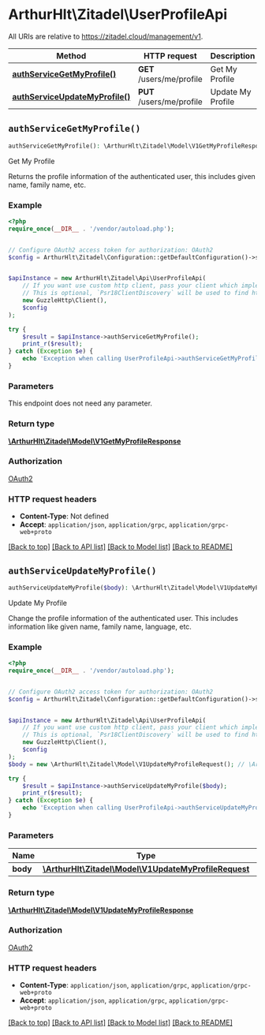 # ArthurHlt\Zitadel\UserProfileApi

All URIs are relative to https://zitadel.cloud/management/v1.

Method | HTTP request | Description
------------- | ------------- | -------------
[**authServiceGetMyProfile()**](UserProfileApi.md#authServiceGetMyProfile) | **GET** /users/me/profile | Get My Profile
[**authServiceUpdateMyProfile()**](UserProfileApi.md#authServiceUpdateMyProfile) | **PUT** /users/me/profile | Update My Profile


## `authServiceGetMyProfile()`

```php
authServiceGetMyProfile(): \ArthurHlt\Zitadel\Model\V1GetMyProfileResponse
```

Get My Profile

Returns the profile information of the authenticated user, this includes given name, family name, etc.

### Example

```php
<?php
require_once(__DIR__ . '/vendor/autoload.php');


// Configure OAuth2 access token for authorization: OAuth2
$config = ArthurHlt\Zitadel\Configuration::getDefaultConfiguration()->setAccessToken('YOUR_ACCESS_TOKEN');


$apiInstance = new ArthurHlt\Zitadel\Api\UserProfileApi(
    // If you want use custom http client, pass your client which implements `Psr\Http\Client\ClientInterface`.
    // This is optional, `Psr18ClientDiscovery` will be used to find http client. For instance `GuzzleHttp\Client` implements that interface
    new GuzzleHttp\Client(),
    $config
);

try {
    $result = $apiInstance->authServiceGetMyProfile();
    print_r($result);
} catch (Exception $e) {
    echo 'Exception when calling UserProfileApi->authServiceGetMyProfile: ', $e->getMessage(), PHP_EOL;
}
```

### Parameters

This endpoint does not need any parameter.

### Return type

[**\ArthurHlt\Zitadel\Model\V1GetMyProfileResponse**](../Model/V1GetMyProfileResponse.md)

### Authorization

[OAuth2](../../README.md#OAuth2)

### HTTP request headers

- **Content-Type**: Not defined
- **Accept**: `application/json`, `application/grpc`, `application/grpc-web+proto`

[[Back to top]](#) [[Back to API list]](../../README.md#endpoints)
[[Back to Model list]](../../README.md#models)
[[Back to README]](../../README.md)

## `authServiceUpdateMyProfile()`

```php
authServiceUpdateMyProfile($body): \ArthurHlt\Zitadel\Model\V1UpdateMyProfileResponse
```

Update My Profile

Change the profile information of the authenticated user. This includes information like given name, family name, language, etc.

### Example

```php
<?php
require_once(__DIR__ . '/vendor/autoload.php');


// Configure OAuth2 access token for authorization: OAuth2
$config = ArthurHlt\Zitadel\Configuration::getDefaultConfiguration()->setAccessToken('YOUR_ACCESS_TOKEN');


$apiInstance = new ArthurHlt\Zitadel\Api\UserProfileApi(
    // If you want use custom http client, pass your client which implements `Psr\Http\Client\ClientInterface`.
    // This is optional, `Psr18ClientDiscovery` will be used to find http client. For instance `GuzzleHttp\Client` implements that interface
    new GuzzleHttp\Client(),
    $config
);
$body = new \ArthurHlt\Zitadel\Model\V1UpdateMyProfileRequest(); // \ArthurHlt\Zitadel\Model\V1UpdateMyProfileRequest

try {
    $result = $apiInstance->authServiceUpdateMyProfile($body);
    print_r($result);
} catch (Exception $e) {
    echo 'Exception when calling UserProfileApi->authServiceUpdateMyProfile: ', $e->getMessage(), PHP_EOL;
}
```

### Parameters

Name | Type | Description  | Notes
------------- | ------------- | ------------- | -------------
 **body** | [**\ArthurHlt\Zitadel\Model\V1UpdateMyProfileRequest**](../Model/V1UpdateMyProfileRequest.md)|  |

### Return type

[**\ArthurHlt\Zitadel\Model\V1UpdateMyProfileResponse**](../Model/V1UpdateMyProfileResponse.md)

### Authorization

[OAuth2](../../README.md#OAuth2)

### HTTP request headers

- **Content-Type**: `application/json`, `application/grpc`, `application/grpc-web+proto`
- **Accept**: `application/json`, `application/grpc`, `application/grpc-web+proto`

[[Back to top]](#) [[Back to API list]](../../README.md#endpoints)
[[Back to Model list]](../../README.md#models)
[[Back to README]](../../README.md)
